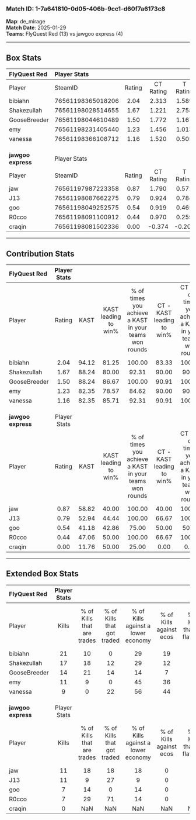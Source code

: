 ### Match ID: 1-7a641810-0d05-406b-9cc1-d60f7a6173c8  
**Map**: de_mirage  
**Match Date**: 2025-01-29  
**Teams**: FlyQuest Red (13) vs jawgoo express (4)  

---  

## Box Stats  

| **FlyQuest Red**   | Player Stats      |        |           |          |       |       |       |         |        |      |     |
| :- | :- | :-: | :-: | :-: | :-: | :-: | :-: | :-: | :-: | :-: | :-: |
| Player             | SteamID           | Rating | CT Rating | T Rating | KAST  |  ADR  | Kills | Assists | Deaths | K/D  | HS% |
| bibiahn            | 76561198365018206 |  2.04  |   2.313   |  1.589   | 94.12 | 120.3 |  21   |    4    |   6    | 3.50 | 47  |
| Shakezullah        | 76561198028514655 |  1.67  |   1.221   |  2.758   | 88.24 | 93.4  |  17   |    4    |   7    | 2.43 | 41  |
| GooseBreeder       | 76561198044610489 |  1.50  |   1.772   |  1.167   | 88.24 | 90.5  |  14   |    7    |   8    | 1.75 | 42  |
| emy                | 76561198231405440 |  1.23  |   1.456   |  1.013   | 82.35 | 75.2  |  11   |    3    |   8    | 1.38 | 18  |
| vanessa            | 76561198366108712 |  1.16  |   1.520   |  0.505   | 82.35 | 71.3  |   9   |    5    |   7    | 1.29 | 66  |
|                    |                   |        |           |          |       |       |       |         |        |      |     |
|                    |                   |        |           |          |       |       |       |         |        |      |     |
|                    |                   |        |           |          |       |       |       |         |        |      |     |
| **jawgoo express** | Player Stats      |        |           |          |       |       |       |         |        |      |     |
| Player             | SteamID           | Rating | CT Rating | T Rating | KAST  |  ADR  | Kills | Assists | Deaths | K/D  | HS% |
| jaw                | 76561197987223358 |  0.87  |   1.790   |  0.571   | 58.82 | 66.5  |  11   |    2    |   13   | 0.85 | 81  |
| J13                | 76561198087662275 |  0.79  |   0.924   |  0.784   | 52.94 | 76.2  |  11   |    2    |   15   | 0.73 | 72  |
| goo                | 76561198049252575 |  0.54  |   0.919   |  0.465   | 41.18 | 64.9  |   7   |    3    |   13   | 0.54 | 42  |
| R0cco              | 76561198091100912 |  0.44  |   0.970   |  0.259   | 47.06 | 42.0  |   7   |    2    |   15   | 0.47 | 71  |
| craqin             | 76561198081502336 |  0.00  |  -0.374   |  -0.206  | 11.76 | 24.1  |   0   |    1    |   16   | 0.00 |  0  |
---  

## Contribution Stats  

| **FlyQuest Red**   | Player Stats |       |                      |                                                        |                           |                                                             |                          |                                                            |
| :- | :-: | :-: | :-: | :-: | :-: | :-: | :-: | :-: |
| Player             |    Rating    | KAST  | KAST leading to win% | % of times you achieve a KAST in your teams won rounds | CT - KAST leading to win% | CT - % of times you achieve a KAST in your teams won rounds | T - KAST leading to win% | T - % of times you achieve a KAST in your teams won rounds |
| bibiahn            |     2.04     | 94.12 |        81.25         |                         100.00                         |           83.33           |                           100.00                            |          75.00           |                           100.00                           |
| Shakezullah        |     1.67     | 88.24 |        80.00         |                         92.31                          |           90.00           |                            90.00                            |          60.00           |                           100.00                           |
| GooseBreeder       |     1.50     | 88.24 |        86.67         |                         100.00                         |           90.91           |                           100.00                            |          75.00           |                           100.00                           |
| emy                |     1.23     | 82.35 |        78.57         |                         84.62                          |           90.00           |                            90.00                            |          50.00           |                           66.67                            |
| vanessa            |     1.16     | 82.35 |        85.71         |                         92.31                          |           90.91           |                           100.00                            |          66.67           |                           66.67                            |
|                    |              |       |                      |                                                        |                           |                                                             |                          |                                                            |
|                    |              |       |                      |                                                        |                           |                                                             |                          |                                                            |
|                    |              |       |                      |                                                        |                           |                                                             |                          |                                                            |
| **jawgoo express** | Player Stats |       |                      |                                                        |                           |                                                             |                          |                                                            |
| Player             |    Rating    | KAST  | KAST leading to win% | % of times you achieve a KAST in your teams won rounds | CT - KAST leading to win% | CT - % of times you achieve a KAST in your teams won rounds | T - KAST leading to win% | T - % of times you achieve a KAST in your teams won rounds |
| jaw                |     0.87     | 58.82 |        40.00         |                         100.00                         |           40.00           |                           100.00                            |          40.00           |                           100.00                           |
| J13                |     0.79     | 52.94 |        44.44         |                         100.00                         |           66.67           |                           100.00                            |          33.33           |                           100.00                           |
| goo                |     0.54     | 41.18 |        42.86         |                         75.00                          |           50.00           |                            50.00                            |          40.00           |                           100.00                           |
| R0cco              |     0.44     | 47.06 |        50.00         |                         100.00                         |           66.67           |                           100.00                            |          40.00           |                           100.00                           |
| craqin             |     0.00     | 11.76 |        50.00         |                         25.00                          |           0.00            |                            0.00                             |          50.00           |                           50.00                            |
---  

## Extended Box Stats  

| **FlyQuest Red**   | Player Stats |                            |                            |                                    |                         |                              |                                 |        |                             |                                     |                          |                               |                            |
| :- | :-: | :-: | :-: | :-: | :-: | :-: | :-: | :-: | :-: | :-: | :-: | :-: | :-: |
| Player             |    Kills     | % of Kills that are trades | % of Kills that got traded | % of Kills against a lower economy | % of Kills against ecos | % of Kills that are flawless | % of Kills that are close duels | Deaths | % of Deaths that get traded | % of Deaths against a lower economy | % of Deaths against ecos | % of Deaths that are flawless | % of Deaths that are close |
| bibiahn            |      21      |             10             |             0              |                 29                 |           19            |              86              |                0                |   6    |             33              |                 17                  |            0             |              17               |             50             |
| Shakezullah        |      17      |             18             |             12             |                 29                 |           12            |              71              |                0                |   7    |              0              |                 29                  |            0             |              57               |             0              |
| GooseBreeder       |      14      |             21             |             14             |                 14                 |            7            |              71              |                0                |   8    |             38              |                 25                  |            13            |              25               |             0              |
| emy                |      11      |             9              |             0              |                 45                 |           36            |              73              |                0                |   8    |             38              |                 13                  |            0             |              63               |             13             |
| vanessa            |      9       |             0              |             22             |                 56                 |           44            |              56              |               22                |   7    |             29              |                 14                  |            0             |              43               |             14             |
|                    |              |                            |                            |                                    |                         |                              |                                 |        |                             |                                     |                          |                               |                            |
|                    |              |                            |                            |                                    |                         |                              |                                 |        |                             |                                     |                          |                               |                            |
|                    |              |                            |                            |                                    |                         |                              |                                 |        |                             |                                     |                          |                               |                            |
| **jawgoo express** | Player Stats |                            |                            |                                    |                         |                              |                                 |        |                             |                                     |                          |                               |                            |
| Player             |    Kills     | % of Kills that are trades | % of Kills that got traded | % of Kills against a lower economy | % of Kills against ecos | % of Kills that are flawless | % of Kills that are close duels | Deaths | % of Deaths that get traded | % of Deaths against a lower economy | % of Deaths against ecos | % of Deaths that are flawless | % of Deaths that are close |
| jaw                |      11      |             18             |             18             |                 18                 |            0            |              36              |               27                |   13   |             15              |                  8                  |            0             |              92               |             0              |
| J13                |      11      |             9              |             27             |                 9                  |            0            |              9               |                0                |   15   |              7              |                 13                  |            0             |              67               |             0              |
| goo                |      7       |             14             |             0              |                 14                 |            0            |              57              |               14                |   13   |             15              |                 15                  |            0             |              69               |             8              |
| R0cco              |      7       |             29             |             71             |                 14                 |            0            |              86              |               14                |   15   |              7              |                 13                  |            0             |              67               |             0              |
| craqin             |      0       |            NaN             |            NaN             |                NaN                 |           NaN           |             NaN              |               NaN               |   16   |              0              |                 13                  |            0             |              75               |             6              |

